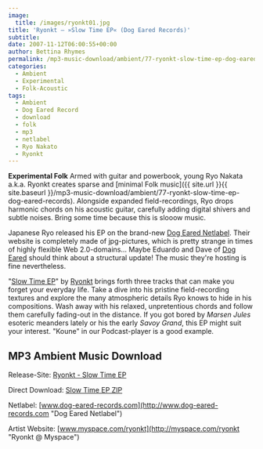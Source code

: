 ```yaml
---
image:
  title: /images/ryonkt01.jpg
title: 'Ryonkt – »Slow Time EP« (Dog Eared Records)'
subtitle: 
date: 2007-11-12T06:00:55+00:00
author: Bettina Rhymes
permalink: /mp3-music-download/ambient/77-ryonkt-slow-time-ep-dog-eared-records
categories:
  - Ambient
  - Experimental
  - Folk-Acoustic
tags:
  - Ambient
  - Dog Eared Record
  - download
  - folk
  - mp3
  - netlabel
  - Ryo Nakato
  - Ryonkt
---
```

**Experimental Folk** Armed with guitar and powerbook, young Ryo Nakata a.k.a. Ryonkt creates sparse and [minimal Folk music]({{ site.url }}{{ site.baseurl }}/mp3-music-download/ambient/77-ryonkt-slow-time-ep-dog-eared-records). Alongside expanded field-recordings, Ryo drops harmonic chords on his acoustic guitar, carefully adding digital shivers and subtle noises. Bring some time because this is slooow music.<!--more-->

Japanese Ryo released his EP on the brand-new [Dog Eared Netlabel](http://www.dog-eared-records.com "Dog Eared Netlabel"). Their website is completely made of jpg-pictures, which is pretty strange in times of highly flexible Web 2.0-domains... Maybe Eduardo and Dave of [Dog Eared](http://www.dog-eared-records.com/ "Dog Eared Netlabel") should think about a structural update! The music they're hosting is fine nevertheless.

"[Slow Time EP](http://dog-eared-records.com/Music/Ryonkt01/ "Slow Time EP @ Dog Eared")" by [Ryonkt](http://www.myspace.com/ryonkt "Ryonkt @ Myspace") brings forth three tracks that can make you forget your everyday life. Take a dive into his pristine field-recording textures and explore the many atmospheric details Ryo knows to hide in his compositions. Wash away with his relaxed, unpretentious chords and follow them carefully fading-out in the distance. If you got bored by _Marsen Jules_ esoteric meanders lately or his the early _Savoy Grand_, this EP might suit your interest. "Koune" in our Podcast-player is a good example.

## MP3 Ambient Music Download

Release-Site: [Ryonkt - Slow Time EP](http://dog-eared-records.com/Music/Ryonkt01/ "Ryonkt @ Dog Eared Records") 
  
Direct Download: [Slow Time EP ZIP](http://www.dog-eared-records.com/Music/Ryonkt01/Ryonkt.SlowTime01.zip "Slow Time EP ZIP")
  
Netlabel: [www.dog-eared-records.com](http://www.dog-eared-records.com "Dog Eared Netlabel")
  
Artist Website: [www.myspace.com/ryonkt](http://myspace.com/ryonkt "Ryonkt @ Myspace")